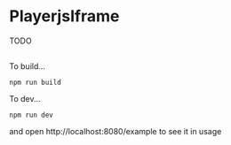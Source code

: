 # PlayerjsIframe

TODO

##

To build...
```
npm run build
```

To dev...
```
npm run dev
```

and open http://localhost:8080/example to see it in usage